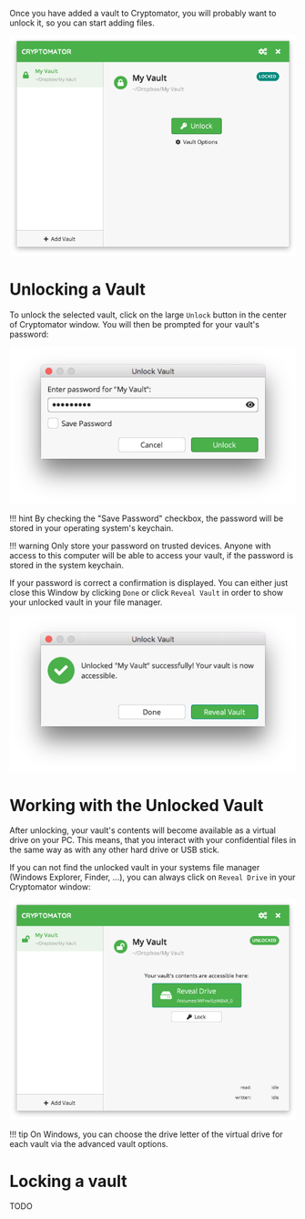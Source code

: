 Once you have added a vault to Cryptomator, you will probably want to unlock it, so you can start adding files.

![Cryptomator window showing a locked vault](../img/desktop/vault-detail-locked.png)

# Unlocking a Vault

To unlock the selected vault, click on the large `Unlock` button in the center of Cryptomator window. You will then be prompted for your vault's password:

![Vault unlock dialog](../img/desktop/unlock-prompt.png)

!!! hint
    By checking the "Save Password" checkbox, the password will be stored in your operating system's keychain.

!!! warning
    Only store your password on trusted devices. Anyone with access to this computer will be able to access your vault, if the password is stored in the system keychain.

If your password is correct a confirmation is displayed. You can either just close this Window by clicking `Done` or click `Reveal Vault` in order to show your unlocked vault in your file manager.

![Vault unlock success dialog](../img/desktop/unlock-success.png)

# Working with the Unlocked Vault

After unlocking, your vault's contents will become available as a virtual drive on your PC. This means, that you interact with your confidential files in the same way as with any other hard drive or USB stick.

If you can not find the unlocked vault in your systems file manager (Windows Explorer, Finder, ...), you can always click on `Reveal Drive` in your Cryptomator window:

![Cryptomator window showing an unlocked vault](../img/desktop/vault-detail-unlocked.png)

!!! tip
    On Windows, you can choose the drive letter of the virtual drive for each vault via the advanced vault options.

# Locking a vault

TODO